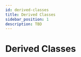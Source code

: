 ```yaml
---
id: derived-classes
title: Derived Classes
sidebar_position: 1
description: TBD
---
```


# Derived Classes
